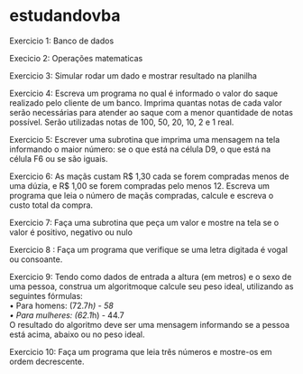 # estudandovba


Exercicio 1: Banco de dados

Execicio 2: Operações matematicas

Exercicio 3: Simular rodar um dado e mostrar resultado na planilha

Exercicio 4: Escreva um programa no qual é informado o valor do saque realizado pelo cliente de um banco. Imprima quantas notas de cada valor serão necessárias para atender ao saque com a menor quantidade de notas possível. Serão utilizadas notas de 100, 50, 20, 10, 2 e 1 real.

Exercicio 5: Escrever uma subrotina que imprima uma mensagem na tela informando o maior número: se o que está na célula D9, o que está na célula F6 ou se são iguais.

Exercicio 6: As maçãs custam R$ 1,30 cada se forem compradas menos de uma dúzia, e R$ 1,00 se forem compradas pelo menos 12. Escreva um programa que leia o número de maçãs compradas, calcule e escreva o custo total da compra.

Exercicio 7: Faça uma subrotina que peça um valor e mostre na tela se o valor é positivo, negativo ou nulo

Exercicio 8 : Faça um programa que verifique se uma letra digitada é vogal ou consoante.

Exercicio 9: Tendo como dados de entrada a altura (em metros) e o sexo de uma pessoa, construa um algoritmoque calcule seu peso ideal, utilizando as seguintes fórmulas:<br>
• Para homens: (72.7*h) - 58<br>
• Para mulheres: (62.1*h) - 44.7<br>
O resultado do algoritmo deve ser uma mensagem informando se a pessoa está acima, abaixo ou no peso ideal.

Exercicio 10: Faça um programa que leia três números e mostre-os em ordem decrescente.
